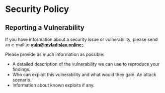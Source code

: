 # Security Policy

## Reporting a Vulnerability

If you have information about a security issue or vulnerability, please send an e-mail to **vuln@mvladislav.online;**.

Please provide as much information as possible:

- A detailed description of the vulnerability we can use to reproduce your findings.
- Who can exploit this vulnerability and what would they gain. An attack scenario.
- Information about known exploits if any.
